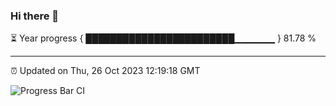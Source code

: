 ### Hi there 👋

⏳ Year progress { ████████████████████████▁▁▁▁▁▁ } 81.78 %

---

⏰ Updated on Thu, 26 Oct 2023 12:19:18 GMT

![Progress Bar CI](https://github.com/liununu/liununu/workflows/Progress%20Bar%20CI/badge.svg)
